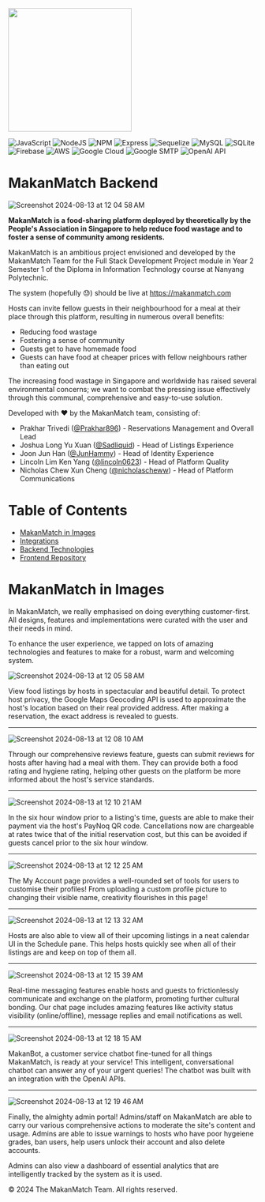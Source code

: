 <img src="https://github.com/MakanMatch/Backend/assets/53103894/dd621c47-a928-431b-8e59-fe79a5df6c49" height="250px">

![JavaScript](https://img.shields.io/badge/JavaScript-323330?style=for-the-badge&logo=javascript&logoColor=F7DF1E)
![NodeJS](https://img.shields.io/badge/Node%20js-339933?style=for-the-badge&logo=nodedotjs&logoColor=white)
![NPM](https://img.shields.io/badge/npm-CB3837?style=for-the-badge&logo=npm&logoColor=white)
![Express](https://img.shields.io/badge/Express%20js-000000?style=for-the-badge&logo=express&logoColor=white)
![Sequelize](https://img.shields.io/badge/Sequelize-52B0E7?style=for-the-badge&logo=Sequelize&logoColor=white)
![MySQL](https://img.shields.io/badge/MySQL-005C84?style=for-the-badge&logo=mysql&logoColor=white)
![SQLite](https://img.shields.io/badge/Sqlite-003B57?style=for-the-badge&logo=sqlite&logoColor=white)
![Firebase](https://img.shields.io/badge/firebase-ffca28?style=for-the-badge&logo=firebase&logoColor=black)
![AWS](https://img.shields.io/badge/Amazon_AWS-FF9900?style=for-the-badge&logo=amazonaws&logoColor=white)
![Google Cloud](https://img.shields.io/badge/Google_Cloud-4285F4?style=for-the-badge&logo=google-cloud&logoColor=white)
![Google SMTP](https://img.shields.io/badge/Gmail-D14836?style=for-the-badge&logo=gmail&logoColor=white)
![OpenAI API](https://img.shields.io/badge/ChatGPT-74aa9c?style=for-the-badge&logo=openai&logoColor=white)

# MakanMatch Backend

![Screenshot 2024-08-13 at 12 04 58 AM](https://github.com/user-attachments/assets/b0af8b22-8c62-4df2-80e6-3282552df823)


**MakanMatch is a food-sharing platform deployed by theoretically by the People's Association in Singapore to help reduce food wastage and to foster a sense of community among residents.**

MakanMatch is an ambitious project envisioned and developed by the MakanMatch Team for the Full Stack Development Project module in Year 2 Semester 1 of the Diploma in Information Technology course at Nanyang Polytechnic.

The system (hopefully 😓) should be live at https://makanmatch.com

Hosts can invite fellow guests in their neighbourhood for a meal at their place through this platform, resulting in numerous overall benefits:
- Reducing food wastage
- Fostering a sense of community
- Guests get to have homemade food
- Guests can have food at cheaper prices with fellow neighbours rather than eating out

The increasing food wastage in Singapore and worldwide has raised several environmental concerns; we want to combat the pressing issue effectively through this communal, comprehensive and easy-to-use solution.

Developed with ❤️ by the MakanMatch team, consisting of:
- Prakhar Trivedi ([@Prakhar896](https://github.com/Prakhar896)) - Reservations Management and Overall Lead
- Joshua Long Yu Xuan ([@Sadliquid](https://github.com/Sadliquid)) - Head of Listings Experience
- Joon Jun Han ([@JunHammy](https://github.com/JunHammy)) - Head of Identity Experience
- Lincoln Lim Ken Yang ([@lincoln0623](https://github.com/lincoln0623)) - Head of Platform Quality
- Nicholas Chew Xun Cheng ([@nicholascheww](https://github.com/nicholascheww)) - Head of Platform Communications

# Table of Contents
- [MakanMatch in Images](#makanmatch-in-images)
- [Integrations](#integrations)
- [Backend Technologies](#backend-technologies)
- [Frontend Repository](https://github.com/MakanMatch/Frontend)

# MakanMatch in Images

In MakanMatch, we really emphasised on doing everything customer-first. All designs, features and implementations were curated with the user and their needs in mind.

To enhance the user experience, we tapped on lots of amazing technologies and features to make for a robust, warm and welcoming system.

![Screenshot 2024-08-13 at 12 05 58 AM](https://github.com/user-attachments/assets/6251d63a-1601-4d4b-a134-ff4c35488f3a)

View food listings by hosts in spectacular and beautiful detail. To protect host privacy, the Google Maps Geocoding API is used to approximate the host's location based on their real provided address. After making a reservation, the exact address is revealed to guests.

---

![Screenshot 2024-08-13 at 12 08 10 AM](https://github.com/user-attachments/assets/5038824f-3185-45d8-ad3f-50252bc8bed6)

Through our comprehensive reviews feature, guests can submit reviews for hosts after having had a meal with them. They can provide both a food rating and hygiene rating, helping other guests on the platform be more informed about the host's service standards.

---

![Screenshot 2024-08-13 at 12 10 21 AM](https://github.com/user-attachments/assets/f577cbf9-0987-418e-8f9f-46a733933816)

In the six hour window prior to a listing's time, guests are able to make their payment via the host's PayNoq QR code. Cancellations now are chargeable at rates twice that of the initial reservation cost, but this can be avoided if guests cancel prior to the six hour window.

---

![Screenshot 2024-08-13 at 12 12 25 AM](https://github.com/user-attachments/assets/f90708d3-5d5f-445e-94cf-5eb30b1b3b55)

The My Account page provides a well-rounded set of tools for users to customise their profiles! From uploading a custom profile picture to changing their visible name, creativity flourishes in this page!

---

![Screenshot 2024-08-13 at 12 13 32 AM](https://github.com/user-attachments/assets/62f79c79-b366-4d3e-b636-bb52bad30389)

Hosts are also able to view all of their upcoming listings in a neat calendar UI in the Schedule pane. This helps hosts quickly see when all of their listings are and keep on top of them all.

---

![Screenshot 2024-08-13 at 12 15 39 AM](https://github.com/user-attachments/assets/fa27d37c-4ac4-456d-81be-c50b07e66750)

Real-time messaging features enable hosts and guests to frictionlessly communicate and exchange on the platform, promoting further cultural bonding. Our chat page includes amazing features like activity status visibility (online/offline), message replies and email notifications as well.

---

![Screenshot 2024-08-13 at 12 18 15 AM](https://github.com/user-attachments/assets/13cf1fea-3c39-4859-ab73-34b7954e00ad)

MakanBot, a customer service chatbot fine-tuned for all things MakanMatch, is ready at your service! This intelligent, conversational chatbot can answer any of your urgent queries! The chatbot was built with an integration with the OpenAI APIs.

---

![Screenshot 2024-08-13 at 12 19 46 AM](https://github.com/user-attachments/assets/c0b66383-e779-4726-a474-7d9783569d0c)

Finally, the almighty admin portal! Admins/staff on MakanMatch are able to carry our various comprehensive actions to moderate the site's content and usage. Admins are able to issue warnings to hosts who have poor hygeiene grades, ban users, help users unlock their account and also delete accounts.

Admins can also view a dashboard of essential analytics that are intelligently tracked by the system as it is used.


©️ 2024 The MakanMatch Team. All rights reserved.
